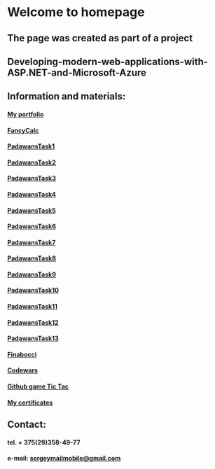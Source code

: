 # **Welcome to homepage**




## The page was created as part of a project 
## Developing-modern-web-applications-with-ASP.NET-and-Microsoft-Azure



## Information and materials:


#### [My portfolio](https://github.com/SergeyPochebyt)
#### [FancyCalc](https://github.com/SergeyPochebyt/FancyCalc)
#### [PadawansTask1](https://github.com/SergeyPochebyt/PadawansTask1)
#### [PadawansTask2](https://github.com/SergeyPochebyt/PadawansTask2)
#### [PadawansTask3](https://github.com/SergeyPochebyt/PadawansTask3)
#### [PadawansTask4](https://github.com/SergeyPochebyt/PadawansTask4)
#### [PadawansTask5](https://github.com/SergeyPochebyt/PadawansTask5)
#### [PadawansTask6](https://github.com/SergeyPochebyt/PadawansTask6)
#### [PadawansTask7](https://github.com/SergeyPochebyt/PadawansTask7)
#### [PadawansTask8](https://github.com/SergeyPochebyt/PadawansTask8)
#### [PadawansTask9](https://github.com/SergeyPochebyt/PadawansTask9)
#### [PadawansTask10](https://github.com/SergeyPochebyt/PadawansTask10)
#### [PadawansTask11](https://github.com/SergeyPochebyt/PadawansTask11)
#### [PadawansTask12](https://github.com/SergeyPochebyt/PadawansTask12)
#### [PadawansTask13](https://github.com/SergeyPochebyt/PadawansTask13)
#### [Finabocci](https://github.com/SergeyPochebyt/Fin)

#### [Codewars](https://www.codewars.com/users/SergeyPochebyt)
#### [Github game Tic Tac](https://github.com/SergeyPochebyt/TicTac)
#### [My certificates](https://github.com/SergeyPochebyt)




## Contact:
#### tel. + 375(29)358-49-77
#### e-mail: sergeymailmobile@gmail.com



